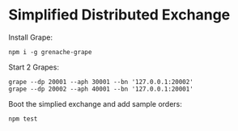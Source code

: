 # Simplified Distributed Exchange

Install Grape:

```
npm i -g grenache-grape
```

Start 2 Grapes:

```
grape --dp 20001 --aph 30001 --bn '127.0.0.1:20002'
grape --dp 20002 --aph 40001 --bn '127.0.0.1:20001'
```

Boot the simplied exchange and add sample orders:

```
npm test
```
